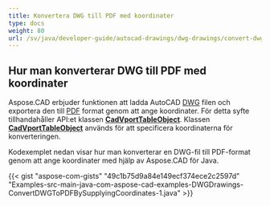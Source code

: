 ```yaml
---
title: Konvertera DWG till PDF med koordinater
type: docs
weight: 80
url: /sv/java/developer-guide/autocad-drawings/dwg-drawings/convert-dwg-to-dwf-with-coordinatesconvert-dwg-to-pdf-with-coordinates/
---
```



## **Hur man konverterar DWG till PDF med koordinater**

Aspose.CAD erbjuder funktionen att ladda AutoCAD [DWG](https://docs.fileformat.com/cad/dwg/) filen och exportera den till [PDF](https://docs.fileformat.com/pdf/) format genom att ange koordinater. För detta syfte tillhandahåller API:et klassen [**CadVportTableObject**](https://reference.aspose.com/cad/java/com.aspose.cad.fileformats.cad.cadtables/CadVportTableObject). Klassen [**CadVportTableObject**](https://reference.aspose.com/cad/java/com.aspose.cad.fileformats.cad.cadtables/CadVportTableObject) används för att specificera koordinaterna för konverteringen.

Kodexemplet nedan visar hur man konverterar en DWG-fil till PDF-format genom att ange koordinater med hjälp av Aspose.CAD för Java.

{{< gist "aspose-com-gists" "49c1b75d9a84e149ecf374ece2c2597d" "Examples-src-main-java-com-aspose-cad-examples-DWGDrawings-ConvertDWGToPDFBySupplyingCoordinates-1.java" >}}

